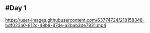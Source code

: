 #Day 1
------


https://user-images.githubusercontent.com/63774724/218158348-bdf023a0-812c-48b8-87de-a2bab3de7931.mp4

